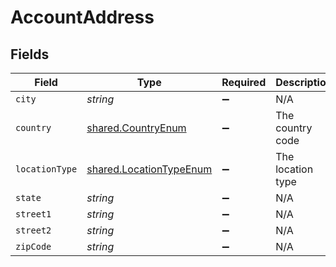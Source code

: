 # AccountAddress


## Fields

| Field                                                                     | Type                                                                      | Required                                                                  | Description                                                               |
| ------------------------------------------------------------------------- | ------------------------------------------------------------------------- | ------------------------------------------------------------------------- | ------------------------------------------------------------------------- |
| `city`                                                                    | *string*                                                                  | :heavy_minus_sign:                                                        | N/A                                                                       |
| `country`                                                                 | [shared.CountryEnum](../../../sdk/models/shared/countryenum.md)           | :heavy_minus_sign:                                                        | The country code                                                          |
| `locationType`                                                            | [shared.LocationTypeEnum](../../../sdk/models/shared/locationtypeenum.md) | :heavy_minus_sign:                                                        | The location type                                                         |
| `state`                                                                   | *string*                                                                  | :heavy_minus_sign:                                                        | N/A                                                                       |
| `street1`                                                                 | *string*                                                                  | :heavy_minus_sign:                                                        | N/A                                                                       |
| `street2`                                                                 | *string*                                                                  | :heavy_minus_sign:                                                        | N/A                                                                       |
| `zipCode`                                                                 | *string*                                                                  | :heavy_minus_sign:                                                        | N/A                                                                       |